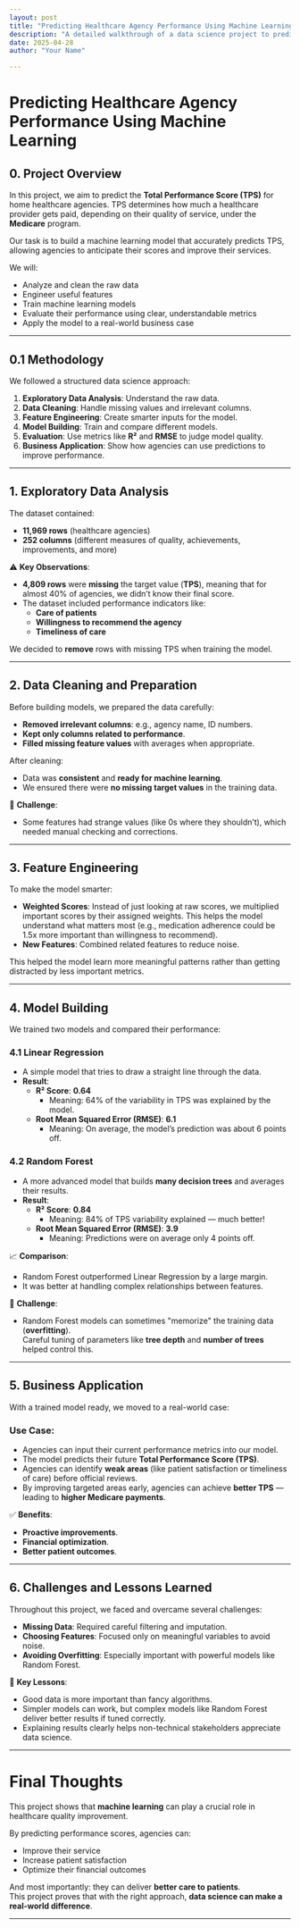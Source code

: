 ```yaml
---
layout: post
title: "Predicting Healthcare Agency Performance Using Machine Learning"
description: "A detailed walkthrough of a data science project to predict Medicare agency performance scores using real-world healthcare data."
date: 2025-04-28
author: "Your Name"

---
```


# Predicting Healthcare Agency Performance Using Machine Learning

## 0. Project Overview
In this project, we aim to predict the **Total Performance Score (TPS)** for home healthcare agencies. TPS determines how much a healthcare provider gets paid, depending on their quality of service, under the **Medicare** program.

Our task is to build a machine learning model that accurately predicts TPS, allowing agencies to anticipate their scores and improve their services.

We will:
- Analyze and clean the raw data
- Engineer useful features
- Train machine learning models
- Evaluate their performance using clear, understandable metrics
- Apply the model to a real-world business case

---

## 0.1 Methodology
We followed a structured data science approach:
1. **Exploratory Data Analysis**: Understand the raw data.
2. **Data Cleaning**: Handle missing values and irrelevant columns.
3. **Feature Engineering**: Create smarter inputs for the model.
4. **Model Building**: Train and compare different models.
5. **Evaluation**: Use metrics like **R²** and **RMSE** to judge model quality.
6. **Business Application**: Show how agencies can use predictions to improve performance.

---

## 1. Exploratory Data Analysis

The dataset contained:
- **11,969 rows** (healthcare agencies)
- **252 columns** (different measures of quality, achievements, improvements, and more)

⚠️ **Key Observations**:
- **4,809 rows** were **missing** the target value (**TPS**), meaning that for almost 40% of agencies, we didn’t know their final score.
- The dataset included performance indicators like:
  - **Care of patients**
  - **Willingness to recommend the agency**
  - **Timeliness of care**

We decided to **remove** rows with missing TPS when training the model.

---

## 2. Data Cleaning and Preparation

Before building models, we prepared the data carefully:
- **Removed irrelevant columns**: e.g., agency name, ID numbers.
- **Kept only columns related to performance**.
- **Filled missing feature values** with averages when appropriate.

After cleaning:
- Data was **consistent** and **ready for machine learning**.
- We ensured there were **no missing target values** in the training data.

🛑 **Challenge**:
- Some features had strange values (like 0s where they shouldn’t), which needed manual checking and corrections.

---

## 3. Feature Engineering

To make the model smarter:
- **Weighted Scores**: Instead of just looking at raw scores, we multiplied important scores by their assigned weights. This helps the model understand what matters most (e.g., medication adherence could be 1.5x more important than willingness to recommend).
- **New Features**: Combined related features to reduce noise.

This helped the model learn more meaningful patterns rather than getting distracted by less important metrics.

---

## 4. Model Building

We trained two models and compared their performance:

### 4.1 Linear Regression
- A simple model that tries to draw a straight line through the data.
- **Result**:
  - **R² Score**: **0.64**
    - Meaning: 64% of the variability in TPS was explained by the model.
  - **Root Mean Squared Error (RMSE)**: **6.1**
    - Meaning: On average, the model’s prediction was about 6 points off.

### 4.2 Random Forest
- A more advanced model that builds **many decision trees** and averages their results.
- **Result**:
  - **R² Score**: **0.84**
    - Meaning: 84% of TPS variability explained — much better!
  - **Root Mean Squared Error (RMSE)**: **3.9**
    - Meaning: Predictions were on average only 4 points off.

📈 **Comparison**:
- Random Forest outperformed Linear Regression by a large margin.
- It was better at handling complex relationships between features.

🛑 **Challenge**:
- Random Forest models can sometimes "memorize" the training data (**overfitting**).  
  Careful tuning of parameters like **tree depth** and **number of trees** helped control this.

---

## 5. Business Application

With a trained model ready, we moved to a real-world case:

### Use Case:
- Agencies can input their current performance metrics into our model.
- The model predicts their future **Total Performance Score (TPS)**.
- Agencies can identify **weak areas** (like patient satisfaction or timeliness of care) before official reviews.
- By improving targeted areas early, agencies can achieve **better TPS** — leading to **higher Medicare payments**.

✅ **Benefits**:
- **Proactive improvements**.
- **Financial optimization**.
- **Better patient outcomes**.

---

## 6. Challenges and Lessons Learned

Throughout this project, we faced and overcame several challenges:
- **Missing Data**: Required careful filtering and imputation.
- **Choosing Features**: Focused only on meaningful variables to avoid noise.
- **Avoiding Overfitting**: Especially important with powerful models like Random Forest.

🎯 **Key Lessons**:
- Good data is more important than fancy algorithms.
- Simpler models can work, but complex models like Random Forest deliver better results if tuned correctly.
- Explaining results clearly helps non-technical stakeholders appreciate data science.

---

# Final Thoughts

This project shows that **machine learning** can play a crucial role in healthcare quality improvement.

By predicting performance scores, agencies can:
- Improve their service
- Increase patient satisfaction
- Optimize their financial outcomes

And most importantly: they can deliver **better care to patients**.  
This project proves that with the right approach, **data science can make a real-world difference**.

---
